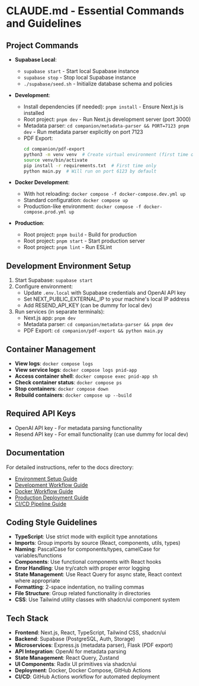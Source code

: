 # CLAUDE.md - Essential Commands and Guidelines

## Project Commands
- **Supabase Local**: 
  - `supabase start` - Start local Supabase instance
  - `supabase stop` - Stop local Supabase instance
  - `./supabase/seed.sh` - Initialize database schema and policies

- **Development**:
  - Install dependencies (if needed): `pnpm install` - Ensure Next.js is installed
  - Root project: `pnpm dev` - Run Next.js development server (port 3000)
  - Metadata parser: `cd companion/metadata-parser && PORT=7123 pnpm dev` - Run metadata parser explicitly on port 7123
  - PDF Export:
    ```bash
    cd companion/pdf-export
    python3 -m venv venv  # Create virtual environment (first time only)
    source venv/bin/activate
    pip install -r requirements.txt  # First time only
    python main.py  # Will run on port 6123 by default
    ```

- **Docker Development**:
  - With hot reloading: `docker compose -f docker-compose.dev.yml up`
  - Standard configuration: `docker compose up`
  - Production-like environment: `docker compose -f docker-compose.prod.yml up`

- **Production**:
  - Root project: `pnpm build` - Build for production
  - Root project: `pnpm start` - Start production server
  - Root project: `pnpm lint` - Run ESLint

## Development Environment Setup
1. Start Supabase: `supabase start`
2. Configure environment:
   - Update `.env.local` with Supabase credentials and OpenAI API key
   - Set NEXT_PUBLIC_EXTERNAL_IP to your machine's local IP address
   - Add RESEND_API_KEY (can be dummy for local dev)
3. Run services (in separate terminals):
   - Next.js app: `pnpm dev`
   - Metadata parser: `cd companion/metadata-parser && pnpm dev`
   - PDF Export: `cd companion/pdf-export && python main.py`

## Container Management
- **View logs**: `docker compose logs`
- **View service logs**: `docker compose logs pnid-app`
- **Access container shell**: `docker compose exec pnid-app sh`
- **Check container status**: `docker compose ps`
- **Stop containers**: `docker compose down`
- **Rebuild containers**: `docker compose up --build`

## Required API Keys
- OpenAI API key - For metadata parsing functionality
- Resend API key - For email functionality (can use dummy for local dev)

## Documentation
For detailed instructions, refer to the docs directory:
- [Environment Setup Guide](./docs/environment-setup.md)
- [Development Workflow Guide](./docs/development-workflow.md)
- [Docker Workflow Guide](./docs/docker-workflow.md)
- [Production Deployment Guide](./docs/production-deployment.md)
- [CI/CD Pipeline Guide](./docs/ci-cd-guide.md)

## Coding Style Guidelines
- **TypeScript**: Use strict mode with explicit type annotations
- **Imports**: Group imports by source (React, components, utils, types)
- **Naming**: PascalCase for components/types, camelCase for variables/functions
- **Components**: Use functional components with React hooks
- **Error Handling**: Use try/catch with proper error logging
- **State Management**: Use React Query for async state, React context where appropriate
- **Formatting**: 2-space indentation, no trailing commas
- **File Structure**: Group related functionality in directories
- **CSS**: Use Tailwind utility classes with shadcn/ui component system

## Tech Stack
- **Frontend**: Next.js, React, TypeScript, Tailwind CSS, shadcn/ui
- **Backend**: Supabase (PostgreSQL, Auth, Storage)
- **Microservices**: Express.js (metadata parser), Flask (PDF export)
- **API Integration**: OpenAI for metadata parsing
- **State Management**: React Query, Zustand
- **UI Components**: Radix UI primitives via shadcn/ui
- **Deployment**: Docker, Docker Compose, GitHub Actions
- **CI/CD**: GitHub Actions workflow for automated deployment